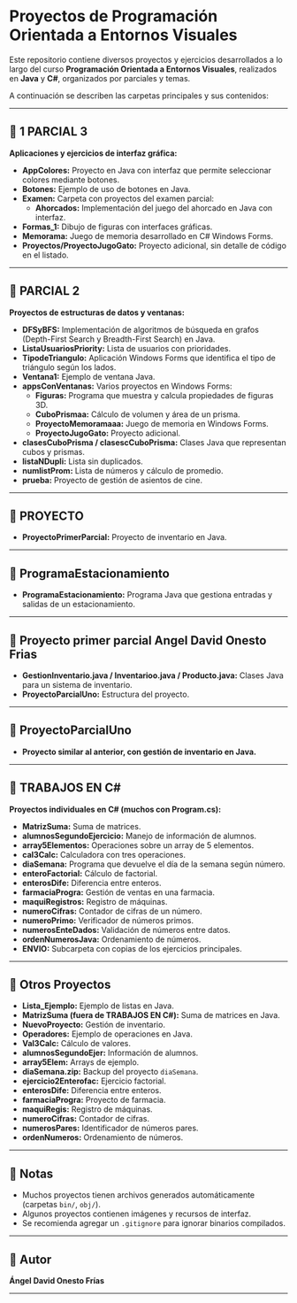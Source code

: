 # Proyectos de Programación Orientada a Entornos Visuales

Este repositorio contiene diversos proyectos y ejercicios desarrollados a lo largo del curso **Programación Orientada a Entornos Visuales**, realizados en **Java** y **C#**, organizados por parciales y temas.

A continuación se describen las carpetas principales y sus contenidos:

---

## 📂 1 PARCIAL 3

**Aplicaciones y ejercicios de interfaz gráfica:**

- **AppColores:** Proyecto en Java con interfaz que permite seleccionar colores mediante botones.
- **Botones:** Ejemplo de uso de botones en Java.
- **Examen:** Carpeta con proyectos del examen parcial:
  - **Ahorcados:** Implementación del juego del ahorcado en Java con interfaz.
- **Formas_1:** Dibujo de figuras con interfaces gráficas.
- **Memorama:** Juego de memoria desarrollado en C# Windows Forms.
- **Proyectos/ProyectoJugoGato:** Proyecto adicional, sin detalle de código en el listado.

---

## 📂 PARCIAL 2

**Proyectos de estructuras de datos y ventanas:**

- **DFSyBFS:** Implementación de algoritmos de búsqueda en grafos (Depth-First Search y Breadth-First Search) en Java.
- **ListaUsuariosPriority:** Lista de usuarios con prioridades.
- **TipodeTriangulo:** Aplicación Windows Forms que identifica el tipo de triángulo según los lados.
- **Ventana1:** Ejemplo de ventana Java.
- **appsConVentanas:** Varios proyectos en Windows Forms:
  - **Figuras:** Programa que muestra y calcula propiedades de figuras 3D.
  - **CuboPrismaa:** Cálculo de volumen y área de un prisma.
  - **ProyectoMemoramaaa:** Juego de memoria en Windows Forms.
  - **ProyectoJugoGato:** Proyecto adicional.
- **clasesCuboPrisma / clasescCuboPrisma:** Clases Java que representan cubos y prismas.
- **listaNDupli:** Lista sin duplicados.
- **numlistProm:** Lista de números y cálculo de promedio.
- **prueba:** Proyecto de gestión de asientos de cine.

---

## 📂 PROYECTO

- **ProyectoPrimerParcial:** Proyecto de inventario en Java.

---

## 📂 ProgramaEstacionamiento

- **ProgramaEstacionamiento:** Programa Java que gestiona entradas y salidas de un estacionamiento.

---

## 📂 Proyecto primer parcial Angel David Onesto Frias

- **GestionInventario.java / Inventarioo.java / Producto.java:** Clases Java para un sistema de inventario.
- **ProyectoParcialUno:** Estructura del proyecto.

---

## 📂 ProyectoParcialUno

- **Proyecto similar al anterior, con gestión de inventario en Java.**

---

## 📂 TRABAJOS EN C#

**Proyectos individuales en C# (muchos con Program.cs):**

- **MatrizSuma:** Suma de matrices.
- **alumnosSegundoEjercicio:** Manejo de información de alumnos.
- **array5Elementos:** Operaciones sobre un array de 5 elementos.
- **cal3Calc:** Calculadora con tres operaciones.
- **diaSemana:** Programa que devuelve el día de la semana según número.
- **enteroFactorial:** Cálculo de factorial.
- **enterosDife:** Diferencia entre enteros.
- **farmaciaProgra:** Gestión de ventas en una farmacia.
- **maquiRegistros:** Registro de máquinas.
- **numeroCifras:** Contador de cifras de un número.
- **numeroPrimo:** Verificador de números primos.
- **numerosEnteDados:** Validación de números entre datos.
- **ordenNumerosJava:** Ordenamiento de números.
- **ENVIO:** Subcarpeta con copias de los ejercicios principales.

---

## 📂 Otros Proyectos

- **Lista_Ejemplo:** Ejemplo de listas en Java.
- **MatrizSuma (fuera de TRABAJOS EN C#):** Suma de matrices en Java.
- **NuevoProyecto:** Gestión de inventario.
- **Operadores:** Ejemplo de operaciones en Java.
- **Val3Calc:** Cálculo de valores.
- **alumnosSegundoEjer:** Información de alumnos.
- **array5Elem:** Arrays de ejemplo.
- **diaSemana.zip:** Backup del proyecto `diaSemana`.
- **ejercicio2Enterofac:** Ejercicio factorial.
- **enterosDife:** Diferencia entre enteros.
- **farmaciaProgra:** Proyecto de farmacia.
- **maquiRegis:** Registro de máquinas.
- **numeroCifras:** Contador de cifras.
- **numerosPares:** Identificador de números pares.
- **ordenNumeros:** Ordenamiento de números.

---

## 📑 Notas

- Muchos proyectos tienen archivos generados automáticamente (carpetas `bin/`, `obj/`).
- Algunos proyectos contienen imágenes y recursos de interfaz.
- Se recomienda agregar un `.gitignore` para ignorar binarios compilados.

---

## 👤 Autor

**Ángel David Onesto Frías**

---

